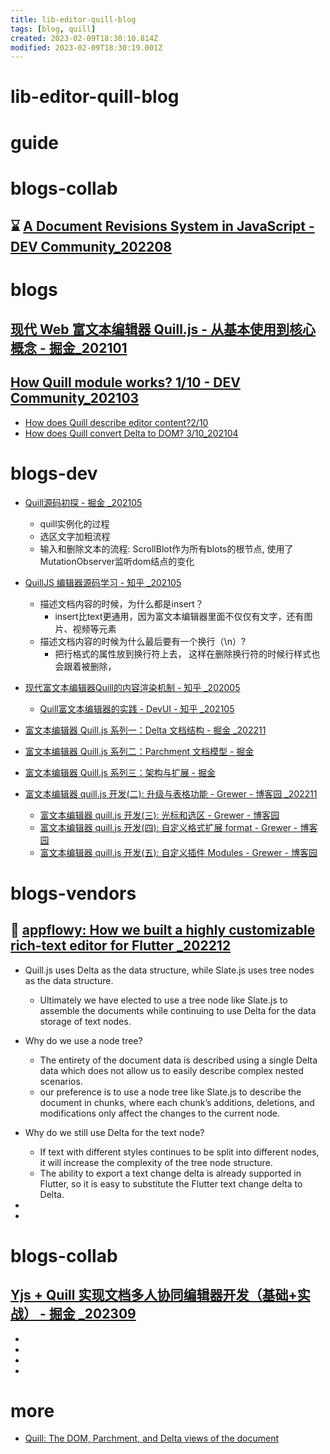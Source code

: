 ```yaml
---
title: lib-editor-quill-blog
tags: [blog, quill]
created: 2023-02-09T18:30:10.814Z
modified: 2023-02-09T18:30:19.001Z
---
```


# lib-editor-quill-blog

# guide

# blogs-collab

## ⌛️ [A Document Revisions System in JavaScript - DEV Community_202208](https://dev.to/kornatzky/a-document-revisions-system-in-javascript-1o3h)

# blogs

## [现代 Web 富文本编辑器 Quill.js - 从基本使用到核心概念 - 掘金_202101](https://juejin.cn/post/6918893948412887053)

## [How Quill module works? 1/10 - DEV Community_202103](https://dev.to/kagol/how-quill-module-works-319f)

- [How does Quill describe editor content?2/10](https://dev.to/kagol/how-does-quill-describe-editor-content-1i5g)
- [How does Quill convert Delta to DOM? 3/10_202104](https://dev.to/kagol/how-does-quill-convert-delta-to-dom-2664)
# blogs-dev
- [Quill源码初探 - 掘金 _202105](https://juejin.cn/post/6957219459421437966)
  - quill实例化的过程
  - 选区文字加粗流程
  - 输入和删除文本的流程: ScrollBlot作为所有blots的根节点, 使用了MutationObserver监听dom结点的变化

- [QuillJS 编辑器源码学习 - 知乎 _202105](https://zhuanlan.zhihu.com/p/374592382)
  - 描述文档内容的时候，为什么都是insert？
    - insert比text更通用，因为富文本编辑器里面不仅仅有文字，还有图片、视频等元素
  - 描述文档内容的时候为什么最后要有一个换行（\n）?
    - 把行格式的属性放到换行符上去， 这样在删除换行符的时候行样式也会跟着被删除，

- [现代富文本编辑器Quill的内容渲染机制 - 知乎 _202005](https://zhuanlan.zhihu.com/p/139533735)
  - [Quill富文本编辑器的实践 - DevUI - 知乎 _202105](https://zhuanlan.zhihu.com/p/375896194)

- [富文本编辑器 Quill.js 系列一：Delta 文档结构 - 掘金 _202211](https://juejin.cn/post/7166159151880486925)
- [富文本编辑器 Quill.js 系列二：Parchment 文档模型 - 掘金](https://juejin.cn/post/7166160927128043528)
- [富文本编辑器 Quill.js 系列三：架构与扩展 - 掘金](https://juejin.cn/post/7166171572372242463)

- [富文本编辑器 quill.js 开发(二): 升级与表格功能 - Grewer - 博客园 _202211](https://www.cnblogs.com/Grewer/p/16853103.html)
  - [富文本编辑器 quill.js 开发(三): 光标和选区 - Grewer - 博客园](https://www.cnblogs.com/Grewer/p/17074202.html)
  - [富文本编辑器 quill.js 开发(四): 自定义格式扩展 format - Grewer - 博客园](https://www.cnblogs.com/Grewer/p/17430021.html)
  - [富文本编辑器 quill.js 开发(五): 自定义插件 Modules - Grewer - 博客园](https://www.cnblogs.com/Grewer/p/17627630.html)
# blogs-vendors

## 🌰 [appflowy: How we built a highly customizable rich-text editor for Flutter _202212](https://blog.appflowy.io/how-we-built-a-highly-customizable-rich-text-editor-for-flutter/)

- Quill.js uses Delta as the data structure, while Slate.js uses tree nodes as the data structure. 
  - Ultimately we have elected to use a tree node like Slate.js to assemble the documents while continuing to use Delta for the data storage of text nodes.
- Why do we use a node tree?
  - The entirety of the document data is described using a single Delta data which does not allow us to easily describe complex nested scenarios.
  - our preference is to use a node tree like Slate.js to describe the document in chunks, where each chunk’s additions, deletions, and modifications only affect the changes to the current node.
- Why do we still use Delta for the text node?
  - If text with different styles continues to be split into different nodes, it will increase the complexity of the tree node structure.
  - The ability to export a text change delta is already supported in Flutter, so it is easy to substitute the Flutter text change delta to Delta.

- 
- 

# blogs-collab

## [Yjs + Quill 实现文档多人协同编辑器开发（基础+实战） - 掘金 _202309](https://juejin.cn/post/7273432426772070457)

- 
- 
- 
- 

# more
- [Quill: The DOM, Parchment, and Delta views of the document](http://billauer.co.il/blog/2021/12/quill-document-views/)
